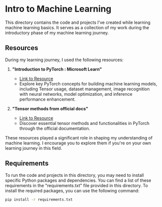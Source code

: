 # Intro to Machine Learning

This directory contains the code and projects I've created while learning machine learning basics. It serves as a collection of my work during the introductory phase of my machine learning journey.

## Resources

During my learning journey, I used the following resources:

1. **"Introduction to PyTorch : Microsoft Learn"**
   - [Link to Resource](https://learn.microsoft.com/en-us/training/modules/intro-machine-learning-pytorch/)
   - Explore key PyTorch concepts for building machine learning models, including Tensor usage, dataset management, image recognition with neural networks, model optimization, and inference performance enhancement.

2. **"Tensor methods from official docs"**
   - [Link to Resource](https://pytorch.org/docs/stable/torch.html)
   - Discover essential tensor methods and functionalities in PyTorch through the official documentation.


These resources played a significant role in shaping my understanding of machine learning. I encourage you to explore them if you're on your own learning journey in this field.

## Requirements

To run the code and projects in this directory, you may need to install specific Python packages and dependencies. You can find a list of these requirements in the "requirements.txt" file provided in this directory. To install the required packages, you can use the following command:

```bash
pip install -r requirements.txt
